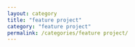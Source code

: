 ```yaml
---
layout: category
title: "feature project"
category: "feature project"
permalink: /categories/feature project/
---
```

